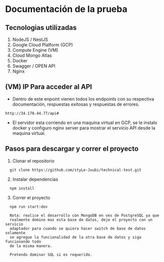 # Documentación de la prueba
## Tecnologias utilizadas ##

1. NodeJS / NestJS
2. Google Cloud Platform (GCP)
3. Compute Engine (VM)
4. Cloud Mongo Atlas
5. Docker
6. Swagger / OPEN API
7. Nginx

## (VM) IP Para acceder al API ##
  - Dentro de este enpoint vienen todos los endpoints con su respectiva
    documentación, respuestas exitosas y respuestas de errores.
  ```
  http://34.170.44.77/api#
  ```
  - El servidor esta corriendo en una maquina virtual en GCP,
    se le instalo docker y configuro nginx server para mostrar 
    el servicio API desde la maquina virtual.


## Pasos para descargar y correr el proyecto ##

1. Clonar el repositorio
  ```
    git clone https://github.com/styLe-Juubi/technical-test.git
  ```

2. Instalar dependencias
  ```
    npm install
  ```

3. Correr el proyecto
  ```
    npm run start:dev
  ```

```
  Nota: realice el desarrollo con MongoDB en ves de PostgreSQL ya que 
  realmente domino mas esta base de datos, deje el proyecto con un servicio 
  adaptador para cuando se quiera hacer switch de base de datos solamente
  se agregue la funcionalidad de la otra base de datos y siga funcionando todo
  de la misma manera.

  Pretendo dominar SQL si es requerido.
```